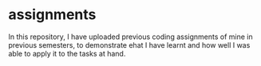 # assignments

In this repository, I have uploaded previous coding assignments of mine in previous semesters, to demonstrate ehat I have learnt and how well I was able to apply it to the tasks at hand.
